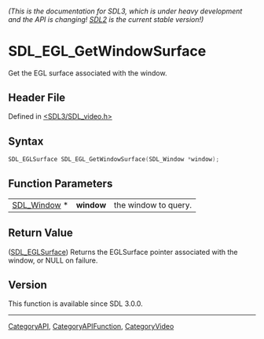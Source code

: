 ###### (This is the documentation for SDL3, which is under heavy development and the API is changing! [SDL2](https://wiki.libsdl.org/SDL2/) is the current stable version!)
# SDL_EGL_GetWindowSurface

Get the EGL surface associated with the window.

## Header File

Defined in [<SDL3/SDL_video.h>](https://github.com/libsdl-org/SDL/blob/main/include/SDL3/SDL_video.h)

## Syntax

```c
SDL_EGLSurface SDL_EGL_GetWindowSurface(SDL_Window *window);
```

## Function Parameters

|                            |            |                      |
| -------------------------- | ---------- | -------------------- |
| [SDL_Window](SDL_Window) * | **window** | the window to query. |

## Return Value

([SDL_EGLSurface](SDL_EGLSurface)) Returns the EGLSurface pointer
associated with the window, or NULL on failure.

## Version

This function is available since SDL 3.0.0.

----
[CategoryAPI](CategoryAPI), [CategoryAPIFunction](CategoryAPIFunction), [CategoryVideo](CategoryVideo)

